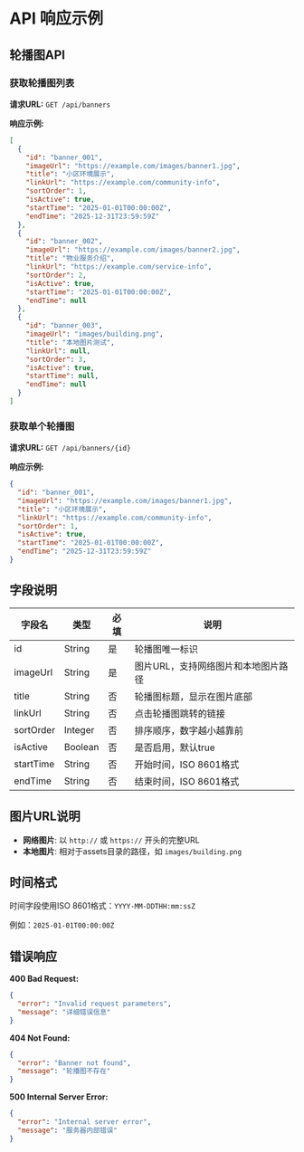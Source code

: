 # API 响应示例

## 轮播图API

### 获取轮播图列表

**请求URL:** `GET /api/banners`

**响应示例:**
```json
[
  {
    "id": "banner_001",
    "imageUrl": "https://example.com/images/banner1.jpg",
    "title": "小区环境展示",
    "linkUrl": "https://example.com/community-info",
    "sortOrder": 1,
    "isActive": true,
    "startTime": "2025-01-01T00:00:00Z",
    "endTime": "2025-12-31T23:59:59Z"
  },
  {
    "id": "banner_002",
    "imageUrl": "https://example.com/images/banner2.jpg",
    "title": "物业服务介绍",
    "linkUrl": "https://example.com/service-info",
    "sortOrder": 2,
    "isActive": true,
    "startTime": "2025-01-01T00:00:00Z",
    "endTime": null
  },
  {
    "id": "banner_003",
    "imageUrl": "images/building.png",
    "title": "本地图片测试",
    "linkUrl": null,
    "sortOrder": 3,
    "isActive": true,
    "startTime": null,
    "endTime": null
  }
]
```

### 获取单个轮播图

**请求URL:** `GET /api/banners/{id}`

**响应示例:**
```json
{
  "id": "banner_001",
  "imageUrl": "https://example.com/images/banner1.jpg",
  "title": "小区环境展示",
  "linkUrl": "https://example.com/community-info",
  "sortOrder": 1,
  "isActive": true,
  "startTime": "2025-01-01T00:00:00Z",
  "endTime": "2025-12-31T23:59:59Z"
}
```

## 字段说明

| 字段名 | 类型 | 必填 | 说明 |
|--------|------|------|------|
| id | String | 是 | 轮播图唯一标识 |
| imageUrl | String | 是 | 图片URL，支持网络图片和本地图片路径 |
| title | String | 否 | 轮播图标题，显示在图片底部 |
| linkUrl | String | 否 | 点击轮播图跳转的链接 |
| sortOrder | Integer | 否 | 排序顺序，数字越小越靠前 |
| isActive | Boolean | 否 | 是否启用，默认true |
| startTime | String | 否 | 开始时间，ISO 8601格式 |
| endTime | String | 否 | 结束时间，ISO 8601格式 |

## 图片URL说明

- **网络图片**: 以 `http://` 或 `https://` 开头的完整URL
- **本地图片**: 相对于assets目录的路径，如 `images/building.png`

## 时间格式

时间字段使用ISO 8601格式：`YYYY-MM-DDTHH:mm:ssZ`

例如：`2025-01-01T00:00:00Z`

## 错误响应

**400 Bad Request:**
```json
{
  "error": "Invalid request parameters",
  "message": "详细错误信息"
}
```

**404 Not Found:**
```json
{
  "error": "Banner not found",
  "message": "轮播图不存在"
}
```

**500 Internal Server Error:**
```json
{
  "error": "Internal server error",
  "message": "服务器内部错误"
}
``` 